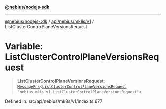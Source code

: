 [**@nebius/nodejs-sdk**](../../../../../README.md)

***

[@nebius/nodejs-sdk](../../../../../README.md) / [api/nebius/mk8s/v1](../README.md) / ListClusterControlPlaneVersionsRequest

# Variable: ListClusterControlPlaneVersionsRequest

> **ListClusterControlPlaneVersionsRequest**: [`MessageFns`](../../../../../runtime/protos/core/interfaces/MessageFns.md)\<[`ListClusterControlPlaneVersionsRequest`](../interfaces/ListClusterControlPlaneVersionsRequest.md), `"nebius.mk8s.v1.ListClusterControlPlaneVersionsRequest"`\>

Defined in: src/api/nebius/mk8s/v1/index.ts:677
